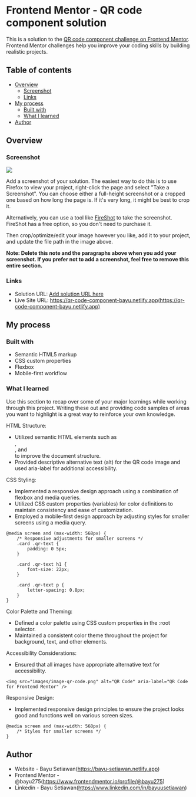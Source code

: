 # Frontend Mentor - QR code component solution

This is a solution to the [QR code component challenge on Frontend Mentor](https://www.frontendmentor.io/challenges/qr-code-component-iux_sIO_H). Frontend Mentor challenges help you improve your coding skills by building realistic projects.

## Table of contents

-   [Overview](#overview)
    -   [Screenshot](#screenshot)
    -   [Links](#links)
-   [My process](#my-process)
    -   [Built with](#built-with)
    -   [What I learned](#what-i-learned)
-   [Author](#author)

## Overview

### Screenshot

![](./screenshot.jpg)

Add a screenshot of your solution. The easiest way to do this is to use Firefox to view your project, right-click the page and select "Take a Screenshot". You can choose either a full-height screenshot or a cropped one based on how long the page is. If it's very long, it might be best to crop it.

Alternatively, you can use a tool like [FireShot](https://getfireshot.com/) to take the screenshot. FireShot has a free option, so you don't need to purchase it.

Then crop/optimize/edit your image however you like, add it to your project, and update the file path in the image above.

**Note: Delete this note and the paragraphs above when you add your screenshot. If you prefer not to add a screenshot, feel free to remove this entire section.**

### Links

-   Solution URL: [Add solution URL here](https://your-solution-url.com)
-   Live Site URL: https://qr-code-component-bayu.netlify.app(https://qr-code-component-bayu.netlify.app)

## My process

### Built with

-   Semantic HTML5 markup
-   CSS custom properties
-   Flexbox
-   Mobile-first workflow

### What I learned

Use this section to recap over some of your major learnings while working through this project. Writing these out and providing code samples of areas you want to highlight is a great way to reinforce your own knowledge.

HTML Structure:

-   Utilized semantic HTML elements such as <main>, <section>, and <aside> to improve the document structure.
-   Provided descriptive alternative text (alt) for the QR code image and used aria-label for additional accessibility.

CSS Styling:

-   Implemented a responsive design approach using a combination of flexbox and media queries.
-   Utilized CSS custom properties (variables) for color definitions to maintain consistency and ease of customization.
-   Employed a mobile-first design approach by adjusting styles for smaller screens using a media query.

```
@media screen and (max-width: 568px) {
    /* Responsive adjustments for smaller screens */
    .card .qr-text {
        padding: 0 5px;
    }

    .card .qr-text h1 {
        font-size: 22px;
    }

    .card .qr-text p {
        letter-spacing: 0.8px;
    }
}
```

Color Palette and Theming:

-   Defined a color palette using CSS custom properties in the :root selector.
-   Maintained a consistent color theme throughout the project for background, text, and other elements.

Accessibility Considerations:

-   Ensured that all images have appropriate alternative text for accessibility.

```
<img src="images/image-qr-code.png" alt="QR Code" aria-label="QR Code for Frontend Mentor" />
```

Responsive Design:

-   Implemented responsive design principles to ensure the project looks good and functions well on various screen sizes.

```
@media screen and (max-width: 568px) {
    /* Styles for smaller screens */
}
```

## Author

-   Website - Bayu Setiawan(https://bayu-setiawan.netlify.app)
-   Frontend Mentor - @bayu275(https://www.frontendmentor.io/profile/@bayu275)
-   Linkedin - Bayu Setiawan(https://www.linkedin.com/in/bayuusetiawan)
